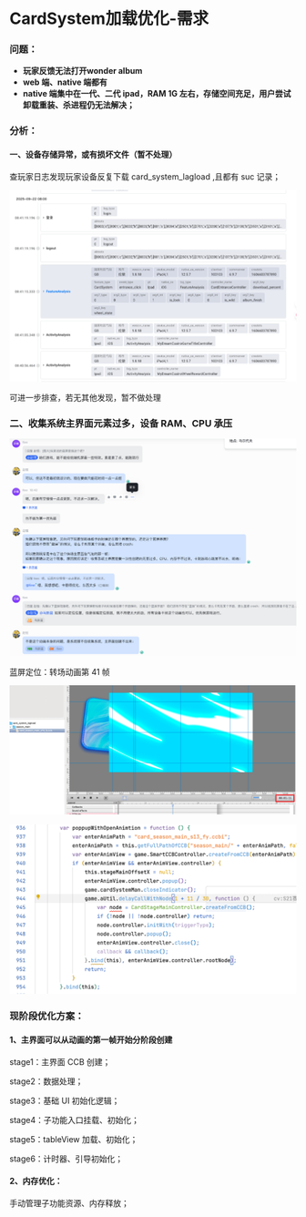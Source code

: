 # CardSystem加载优化-需求

### 问题：

- **玩家反馈无法打开wonder album**
- **web 端、native 端都有**
- **native 端集中在一代、二代 ipad，RAM 1G 左右，存储空间充足，用户尝试卸载重装、杀进程仍无法解决；**

### 分析：

#### 一、设备存储异常，或有损坏文件（暂不处理）

查玩家日志发现玩家设备反复下载 card_system_lagload ,且都有 suc 记录；

![1758539037715](/assets/1758540493399_2068cbdc.png)

可进一步排查，若无其他发现，暂不做处理

### 二、收集系统主界面元素过多，设备 RAM、CPU 承压

![1758525317445](/assets/1758525842724_fae0fd4c.png)

蓝屏定位：转场动画第 41 帧

![1758525351338](/assets/1758525842727_bedaea92.png)

![1758525365317](/assets/1758525842729_2654246b.png)

### 现阶段优化方案：

#### 1、主界面可以从动画的第一帧开始分阶段创建

stage1：主界面 CCB 创建；

stage2：数据处理；

stage3：基础 UI 初始化逻辑；

stage4：子功能入口挂载、初始化；

stage5：tableView 加载、初始化；

stage6：计时器、引导初始化；

#### 2、内存优化：

手动管理子功能资源、内存释放；
